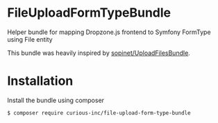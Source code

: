 # FileUploadFormTypeBundle
Helper bundle for mapping Dropzone.js frontend to Symfony FormType using File entity

This bundle was heavily inspired by [sopinet/UploadFilesBundle](https://github.com/sopinet/UploadFilesBundle).

# Installation 
Install the bundle using composer
```
$ composer require curious-inc/file-upload-form-type-bundle
```

